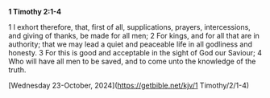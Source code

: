 **1 Timothy 2:1-4**

1 I exhort therefore, that, first of all, supplications, prayers, intercessions, and giving of thanks, be made for all men; 2 For kings, and for all that are in authority; that we may lead a quiet and peaceable life in all godliness and honesty. 3 For this is good and acceptable in the sight of God our Saviour; 4 Who will have all men to be saved, and to come unto the knowledge of the truth.

[Wednesday 23-October, 2024](https://getbible.net/kjv/1 Timothy/2/1-4)

